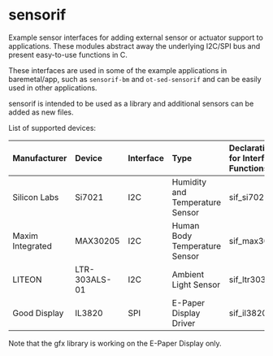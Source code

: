 # sensorif
Example sensor interfaces for adding external sensor or actuator support to applications. These modules abstract away the underlying I2C/SPI bus and present easy-to-use functions in C.

These interfaces are used in some of the example applications in baremetal/app, such as ``sensorif-bm`` and ``ot-sed-sensorif`` and can be easily used in other applications.

sensorif is intended to be used as a library and additional sensors can be added as new files.

List of supported devices:

| Manufacturer      | Device        | Interface | Type | Declarations for Interface Functions |
| :---------------- | :------------ | :-------- | :--- | :------------- |
| Silicon Labs      | Si7021        | I2C | Humidity and Temperature Sensor | sif_si7021.h |
| Maxim Integrated  | MAX30205      | I2C | Human Body Temperature Sensor | sif_max30205.h |
| LITEON            | LTR-303ALS-01 | I2C | Ambient Light Sensor | sif_ltr303als.h         | 
| Good Display      | IL3820        | SPI | E-Paper Display Driver | sif_il3820.h |

Note that the gfx library is working on the E-Paper Display only.